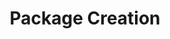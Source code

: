 ---
order: 160
xref: package-creation
title: Package Creation
description: Information about how to create a new Chocolatey package
---